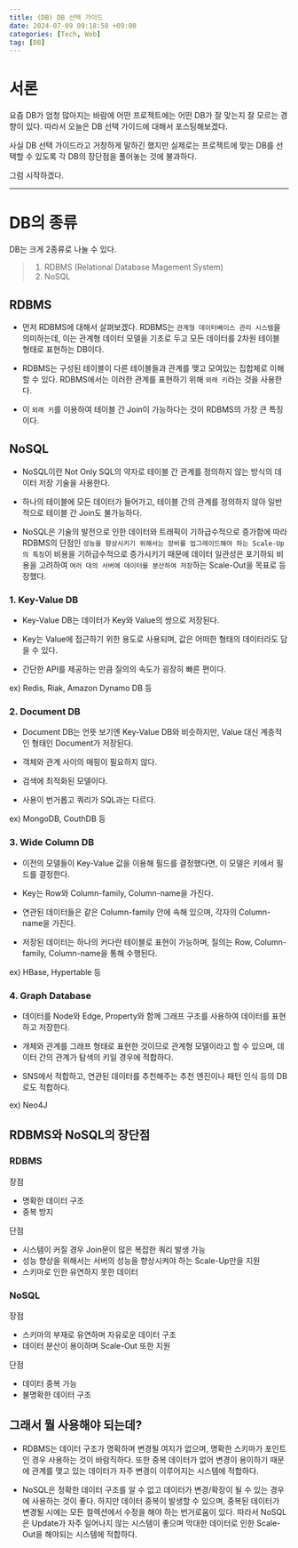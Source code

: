```yaml
---
title: (DB) DB 선택 가이드
date: 2024-07-09 09:18:58 +09:00
categories: [Tech, Web]
tag: [DB]
---
```

# 서론
요즘 DB가 엄청 많아지는 바람에 어떤 프로젝트에는 어떤 DB가 잘 맞는지 잘 모르는 경향이 있다. 따라서 오늘은 DB 선택 가이드에 대해서 포스팅해보겠다.

사실 DB 선택 가이드라고 거창하게 말하긴 했지만 실제로는 프로젝트에 맞는 DB를 선택할 수 있도록 각 DB의 장단점을 풀어놓는 것에 불과하다.

그럼 시작하겠다.

---

# DB의 종류
DB는 크게 2종류로 나눌 수 있다.

> 1. RDBMS (Relational Database Magement System)
> 2. NoSQL

## RDBMS
- 먼저 RDBMS에 대해서 살펴보겠다. RDBMS는 `관계형 데이터베이스 관리 시스템`을 의미하는데, 이는 관계형 데이터 모델을 기초로 두고 모든 데이터를 2차원 테이블 형태로 표현하는 DB이다.

- RDBMS는 구성된 테이블이 다른 테이블들과 관계를 맺고 모여있는 집합체로 이해할 수 있다. RDBMS에서는 이러한 관계를 표현하기 위해 `외래 키`라는 것을 사용한다.

- 이 `외래 키`를 이용하여 테이블 간 Join이 가능하다는 것이 RDBMS의 가장 큰 특징이다.

## NoSQL
- NoSQL이란 Not Only SQL의 약자로 테이블 간 관계를 정의하지 않는 방식의 데이터 저장 기술을 사용한다.  

- 하나의 테이블에 모든 데이터가 들어가고, 테이블 간의 관계를 정의하지 않아 일반적으로 테이블 간 Join도 불가능하다.

- NoSQL은 기술의 발전으로 인한 데이터와 트래픽이 기하급수적으로 증가함에 따라 RDBMS의 단점인 `성능을 향상시키기 위해서는 장비를 업그레이드해야 하는 Scale-Up의 특징`이 비용을 기하급수적으로 증가시키기 때문에 데이터 일관성은 포기하되 비용을 고려하여 `여러 대의 서버에 데이터를 분산하여 저장`하는 Scale-Out을 목표로 등장했다.

### 1. Key-Value DB
- Key-Value DB는 데이터가 Key와 Value의 쌍으로 저장된다. 

- Key는 Value에 접근하기 위한 용도로 사용되며, 값은 어떠한 형태의 데이터라도 담을 수 있다. 

- 간단한 API를 제공하는 만큼 질의의 속도가 굉장히 빠른 편이다.

ex) Redis, Riak, Amazon Dynamo DB 등

### 2. Document DB
- Document DB는 언뜻 보기엔 Key-Value DB와 비슷하지만, Value 대신 계층적인 형태인 Document가 저장된다.

- 객체와 관계 사이의 매핑이 필요하지 않다.

- 검색에 최적화된 모델이다.

- 사용이 번거롭고 쿼리가 SQL과는 다르다.

ex) MongoDB, CouthDB 등

### 3. Wide Column DB
- 이전의 모델들이 Key-Value 값을 이용해 필드를 결정했다면, 이 모델은 키에서 필드를 결정한다.

- Key는 Row와 Column-family, Column-name을 가진다.

- 연관된 데이터들은 같은 Column-family 안에 속해 있으며, 각자의 Column-name을 가진다.

- 저장된 데이터는 하나의 커다란 테이블로 표현이 가능하며, 질의는 Row, Column-family, Column-name을 통해 수행된다.

ex) HBase, Hypertable 등

### 4. Graph Database
- 데이터를 Node와 Edge, Property와 함께 그래프 구조를 사용하여 데이터를 표현하고 저장한다.

- 개체와 관계를 그래프 형태로 표현한 것이므로 관계형 모델이라고 할 수 있으며, 데이터 간의 관계가 탐색의 키일 경우에 적합하다.

- SNS에서 적합하고, 연관된 데이터를 추천해주는 추천 엔진이나 패턴 인식 등의 DB로도 적합하다.

ex) Neo4J

## RDBMS와 NoSQL의 장단점
### RDBMS
장점
- 명확한 데이터 구조
- 중복 방지

단점
- 시스템이 커질 경우 Join문이 많은 복잡한 쿼리 발생 가능
- 성능 향상을 위해서는 서버의 성능을 향상시켜야 하는 Scale-Up만을 지원
- 스키마로 인한 유연하지 못한 데이터

### NoSQL
장점
- 스키마의 부재로 유연하며 자유로운 데이터 구조
- 데이터 분산이 용이하며 Scale-Out 또한 지원

단점
- 데이터 중복 가능
- 불명확한 데이터 구조

## 그래서 뭘 사용해야 되는데?
- RDBMS는 데이터 구조가 명확하며 변경될 여지가 없으며, 명확한 스키마가 포인트인 경우 사용하는 것이 바람직하다. 또한 중복 데이터가 없어 변경이 용이하기 때문에 관계를 맺고 있는 데이터가 자주 변경이 이루어지는 시스템에 적합하다.

- NoSQL은 정확한 데이터 구조를 알 수 없고 데이터가 변경/확장이 될 수 있는 경우에 사용하는 것이 좋다. 하지만 데이터 중복이 발생할 수 있으며, 중복된 데이터가 변경될 시에는 모든 컬렉션에서 수정을 해야 하는 번거로움이 있다. 따라서 NoSQL은 Update가 자주 일어나지 않는 시스템이 좋으며 막대한 데이터로 인한 Scale-Out을 해야되는 시스템에 적합하다.